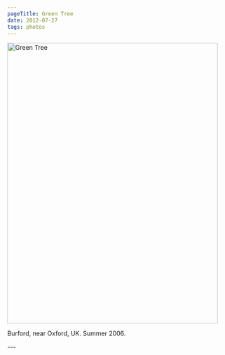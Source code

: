 ```yaml
---
pageTitle: Green Tree
date: 2012-07-27
tags: photos
---
```

<p><img src="/assets/images/gree-tree.jpg" alt="Green Tree" width="480" height="640"></p>
<p>Burford, near Oxford, UK. Summer 2006.</p>
---
